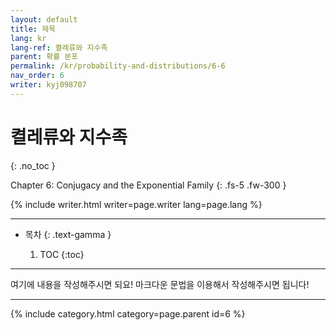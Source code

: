 ```yaml
---
layout: default
title: 제목
lang: kr
lang-ref: 켤례류와 지수족
parent: 확률 분포
permalink: /kr/probability-and-distributions/6-6
nav_order: 6
writer: kyj098707
---
```


# 켤레류와 지수족
{: .no_toc }

Chapter 6: Conjugacy and the Exponential Family
{: .fs-5 .fw-300 }


{% include writer.html writer=page.writer lang=page.lang %}

---

- 목차
    {: .text-gamma }

    1. TOC
    {:toc}

---

여기에 내용을 작성해주시면 되요! 마크다운 문법을 이용해서 작성해주시면 됩니다!

---
<!-- id = [page_num] -->
{% include category.html category=page.parent id=6 %}

```